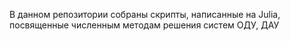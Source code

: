 В данном репозитории собраны скрипты, написанные на Julia, посвященные численным методам решения систем ОДУ, ДАУ
